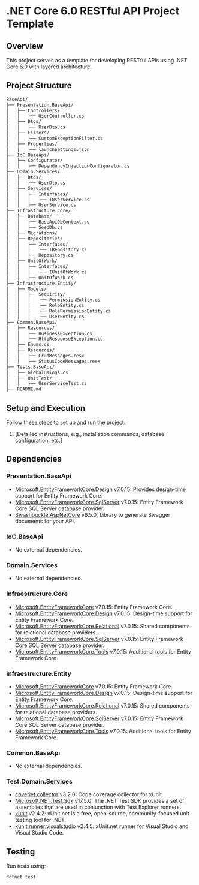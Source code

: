 ﻿# .NET Core 6.0 RESTful API Project Template
## Overview
This project serves as a template for developing RESTful APIs using .NET Core 6.0 with layered architecture.

## Project Structure
```bash
BaseApi/
├── Presentation.BaseApi/
│   ├── Controllers/
│   │   ├── UserController.cs
│   ├── Dtos/
│   │   ├── UserDto.cs
│   ├── Filters/
│   │   ├── CustomExceptionFilter.cs
│   ├── Properties/
│   │   ├── launchSettings.json
├── IoC.BaseApi/
│   ├── Configurator/
│   │   ├── DependencyInjectionConfigurator.cs
├── Domain.Services/
│   ├── Dtos/
│   │   ├── UserDto.cs
│   ├── Services/
│   │   ├── Interfaces/
│   │   │   ├── IUserService.cs
│   │   ├── UserService.cs
├── Infrastructure.Core/
│   ├── Database/
│   │   ├── BaseApiDbContext.cs
│   │   ├── SeedDb.cs
│   ├── Migrations/
│   ├── Repositories/
│   │   ├── Interfaces/
│   │   │   ├── IRepository.cs
│   │   ├── Repository.cs
│   ├── UnitOfWork/
│   │   ├── Interfaces/
│   │   │   ├── IUnitOfWork.cs
│   │   ├── UnitOfWork.cs
├── Infrastructure.Entity/
│   ├── Models/
│   │   ├── Secuirity/
│   │   │   ├── PermissionEntity.cs
│   │   │   ├── RoleEntity.cs
│   │   │   ├── RolePermissionEntity.cs
│   │   │   ├── UserEntity.cs
├── Common.BaseApi/
│   ├── Resources/
│   │   ├── BusinessException.cs
│   │   ├── HttpResponseException.cs
│   ├── Enums.cs
│   ├── Resources/
│   │   ├── CrudMessages.resx
│   │   ├── StatusCodeMessages.resx
├── Tests.BaseApi/
│   ├── GlobalUsings.cs
│   ├── UnitTest/
│   │   ├── UserServiceTest.cs
├── README.md
```
## Setup and Execution

Follow these steps to set up and run the project:

1. [Detailed instructions, e.g., installation commands, database configuration, etc.]

## Dependencies

### Presentation.BaseApi
- [Microsoft.EntityFrameworkCore.Design](https://www.nuget.org/packages/Microsoft.EntityFrameworkCore.Design/) v7.0.15: Provides design-time support for Entity Framework Core.
- [Microsoft.EntityFrameworkCore.SqlServer](https://www.nuget.org/packages/Microsoft.EntityFrameworkCore.SqlServer/) v7.0.15: Entity Framework Core SQL Server database provider.
- [Swashbuckle.AspNetCore](https://www.nuget.org/packages/Swashbuckle.AspNetCore/) v6.5.0: Library to generate Swagger documents for your API.

### IoC.BaseApi
- No external dependencies.

### Domain.Services
- No external dependencies.

### Infraestructure.Core
- [Microsoft.EntityFrameworkCore](https://www.nuget.org/packages/Microsoft.EntityFrameworkCore/) v7.0.15: Entity Framework Core.
- [Microsoft.EntityFrameworkCore.Design](https://www.nuget.org/packages/Microsoft.EntityFrameworkCore.Design/) v7.0.15: Design-time support for Entity Framework Core.
- [Microsoft.EntityFrameworkCore.Relational](https://www.nuget.org/packages/Microsoft.EntityFrameworkCore.Relational/) v7.0.15: Shared components for relational database providers.
- [Microsoft.EntityFrameworkCore.SqlServer](https://www.nuget.org/packages/Microsoft.EntityFrameworkCore.SqlServer/) v7.0.15: Entity Framework Core SQL Server database provider.
- [Microsoft.EntityFrameworkCore.Tools](https://www.nuget.org/packages/Microsoft.EntityFrameworkCore.Tools/) v7.0.15: Additional tools for Entity Framework Core.

### Infraestructure.Entity
- [Microsoft.EntityFrameworkCore](https://www.nuget.org/packages/Microsoft.EntityFrameworkCore/) v7.0.15: Entity Framework Core.
- [Microsoft.EntityFrameworkCore.Design](https://www.nuget.org/packages/Microsoft.EntityFrameworkCore.Design/) v7.0.15: Design-time support for Entity Framework Core.
- [Microsoft.EntityFrameworkCore.Relational](https://www.nuget.org/packages/Microsoft.EntityFrameworkCore.Relational/) v7.0.15: Shared components for relational database providers.
- [Microsoft.EntityFrameworkCore.SqlServer](https://www.nuget.org/packages/Microsoft.EntityFrameworkCore.SqlServer/) v7.0.15: Entity Framework Core SQL Server database provider.
- [Microsoft.EntityFrameworkCore.Tools](https://www.nuget.org/packages/Microsoft.EntityFrameworkCore.Tools/) v7.0.15: Additional tools for Entity Framework Core.

### Common.BaseApi
- No external dependencies.

### Test.Domain.Services
- [coverlet.collector](https://www.nuget.org/packages/coverlet.collector/) v3.2.0: Code coverage collector for xUnit.
- [Microsoft.NET.Test.Sdk](https://www.nuget.org/packages/Microsoft.NET.Test.Sdk/) v17.5.0: The .NET Test SDK provides a set of assemblies that are used in conjunction with Test Explorer runners.
- [xunit](https://www.nuget.org/packages/xunit/) v2.4.2: xUnit.net is a free, open-source, community-focused unit testing tool for .NET.
- [xunit.runner.visualstudio](https://www.nuget.org/packages/xunit.runner.visualstudio/) v2.4.5: xUnit.net runner for Visual Studio and Visual Studio Code.


## Testing

Run tests using:

```bash
dotnet test